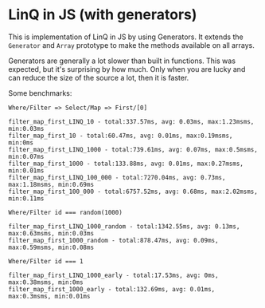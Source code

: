 # LinQ in JS (with generators) 

This is implementation of LinQ in JS by using Generators. 
It extends the `Generator` and `Array` prototype to make the methods available on all arrays.

Generators are generally a lot slower than built in functions. This was expected, but it's surprising by how much. 
Only when you are lucky and can reduce the size of the source a lot, then it is faster.

Some benchmarks:
```
Where/Filter => Select/Map => First/[0]

filter_map_first_LINQ_10 - total:337.57ms, avg: 0.03ms, max:1.23msms, min:0.03ms
filter_map_first_10 - total:60.47ms, avg: 0.01ms, max:0.19msms, min:0ms
filter_map_first_LINQ_1000 - total:739.61ms, avg: 0.07ms, max:0.5msms, min:0.07ms
filter_map_first_1000 - total:133.88ms, avg: 0.01ms, max:0.27msms, min:0.01ms
filter_map_first_LINQ_100_000 - total:7270.04ms, avg: 0.73ms, max:1.18msms, min:0.69ms
filter_map_first_100_000 - total:6757.52ms, avg: 0.68ms, max:2.02msms, min:0.11ms

Where/Filter id === random(1000)

filter_map_first_LINQ_1000_random - total:1342.55ms, avg: 0.13ms, max:0.63msms, min:0.03ms
filter_map_first_1000_random - total:878.47ms, avg: 0.09ms, max:0.59msms, min:0.08ms

Where/Filter id === 1

filter_map_first_LINQ_1000_early - total:17.53ms, avg: 0ms, max:0.38msms, min:0ms
filter_map_first_1000_early - total:132.69ms, avg: 0.01ms, max:0.3msms, min:0.01ms
```

